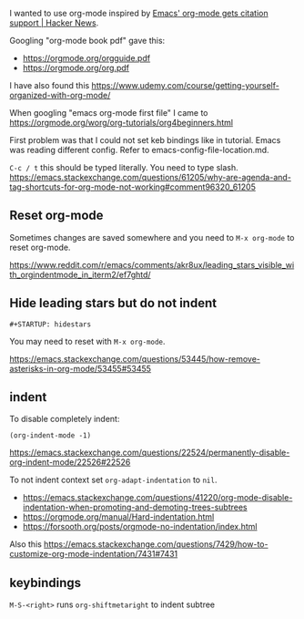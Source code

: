 I wanted to use org-mode inspired by [Emacs' org-mode gets citation support | Hacker News](https://news.ycombinator.com/item?id=28048880).

Googling "org-mode book pdf" gave this:

- https://orgmode.org/orgguide.pdf
- https://orgmode.org/org.pdf

I have also found this https://www.udemy.com/course/getting-yourself-organized-with-org-mode/

When googling "emacs org-mode first file" I came to https://orgmode.org/worg/org-tutorials/org4beginners.html

First problem was that I could not set keb bindings like in tutorial. Emacs was reading different config. Refer to emacs-config-file-location.md.

`C-c / t` this should be typed literally. You need to type slash. https://emacs.stackexchange.com/questions/61205/why-are-agenda-and-tag-shortcuts-for-org-mode-not-working#comment96320_61205

## Reset org-mode

Sometimes changes are saved somewhere and you need to `M-x org-mode` to reset org-mode.

https://www.reddit.com/r/emacs/comments/akr8ux/leading_stars_visible_with_orgindentmode_in_iterm2/ef7ghtd/

## Hide leading stars but do not indent

```org-mode
#+STARTUP: hidestars
```

You may need to reset with `M-x org-mode`.

https://emacs.stackexchange.com/questions/53445/how-remove-asterisks-in-org-mode/53455#53455

## indent

To disable completely indent:

```elisp
(org-indent-mode -1)
```

https://emacs.stackexchange.com/questions/22524/permanently-disable-org-indent-mode/22526#22526

To not indent context set `org-adapt-indentation` to `nil`.

- https://emacs.stackexchange.com/questions/41220/org-mode-disable-indentation-when-promoting-and-demoting-trees-subtrees
- https://orgmode.org/manual/Hard-indentation.html
- https://forsooth.org/posts/orgmode-no-indentation/index.html

Also this https://emacs.stackexchange.com/questions/7429/how-to-customize-org-mode-indentation/7431#7431

## keybindings

`M-S-<right>` runs `org-shiftmetaright` to indent subtree
